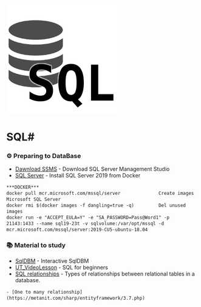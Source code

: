 ![Иллюстрация к проекту](https://github.com/Hamidalion/RepoPicture/blob/master/sql-logo.png)

# SQL#
### ⚙️ Preparing to DataBase
- [Dawnload SSMS](https://docs.microsoft.com/en-us/sql/ssms/download-sql-server-management-studio-ssms?view=sql-server-ver15) - Download SQL Server Management Studio
- [SQL Server](https://www.microsoft.com/en-us/sql-server/sql-server-downloads) - Install SQL Server 2019 from Docker
```
***DOCKER***
docker pull mcr.microsoft.com/mssql/server              Create images Microsoft SQL Server
docker rmi $(docker images -f dangling=true -q)         Del unused images
docker run -e "ACCEPT_EULA=Y" -e "SA_PASSWORD=Pass@Word1" -p 21143:1433 --name sql19-23t -v sqlvolume:/var/opt/mssql -d mcr.microsoft.com/mssql/server:2019-CU5-ubuntu-18.04
```

### 📚 Material to study
- [SqlDBM](https://app.sqldbm.com/SQLServer/Draft/) - Interactive SqlDBM
- [UT_VideoLesson](https://www.youtube.com/playlist?list=PL47zejIkBQvTJqvh9ZtNn01zwJ2lGXk-E) - SQL for beginners
- [SQL relationships](https://zametkinapolyah.ru/zametki-o-mysql/chast-3-2-vidy-svyazej-mezhdu-tablicami-v-baze-dannyx-svyazi-v-relyacionnyx-bazax-dannyx-otnosheniya-kortezhi-atributy.html) - Types of relationships between relational tables in a database.
```
- [One to many relationship](https://metanit.com/sharp/entityframework/3.7.php)


